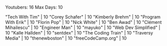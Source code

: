 Youtubers: 16 
Max Days: 10

"Tech With Tim" | 10
"Corey Schafer" | 10
"Kimberly Brehm" | 10
"Program With Erik" | 10
"Florin Pop" | 10
"Nick White" | 10
"Ben Awad" | 10
"Clément Mihailescu" | 10
"Engineer Man" | 10
"mayuko" | 10
"Web Dev Simplified" | 10
"Kalle Hallden" | 10
"sentdex" | 10
"The Coding Train" | 10
"Traversy Media" | 10
"thenewboston" | 10
"freeCodeCamp.org" | 10
